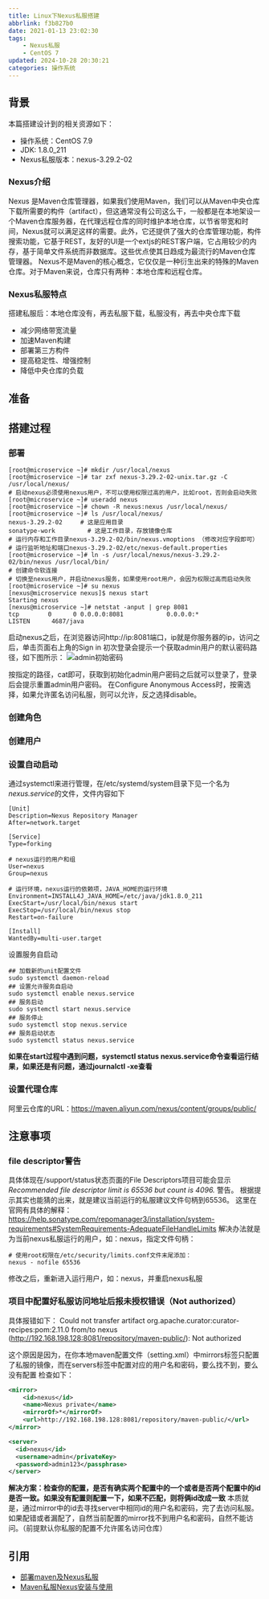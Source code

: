 ```yaml
---
title: Linux下Nexus私服搭建
abbrlink: f3b827b0
date: 2021-01-13 23:02:30
tags:
    - Nexus私服
    - CentOS 7
updated: 2024-10-28 20:30:21
categories: 操作系统
---
```


## 背景
本篇搭建设计到的相关资源如下：
- 操作系统：CentOS 7.9
- JDK: 1.8.0_211
- Nexus私服版本：nexus-3.29.2-02

### Nexus介绍
Nexus 是Maven仓库管理器，如果我们使用Maven，我们可以从Maven中央仓库下载所需要的构件（artifact），但这通常没有公司这么干，一般都是在本地架设一个Maven仓库服务器，在代理远程仓库的同时维护本地仓库，以节省带宽和时间，Nexus就可以满足这样的需要。此外，它还提供了强大的仓库管理功能，构件搜索功能，它基于REST，友好的UI是一个extjs的REST客户端，它占用较少的内存，基于简单文件系统而非数据库。这些优点使其日趋成为最流行的Maven仓库管理器。
Nexus不是Maven的核心概念，它仅仅是一种衍生出来的特殊的Maven仓库。对于Maven来说，仓库只有两种：本地仓库和远程仓库。

### Nexus私服特点
搭建私服后：本地仓库没有，再去私服下载，私服没有，再去中央仓库下载
- 减少网络带宽流量
- 加速Maven构建
- 部署第三方构件
- 提高稳定性、增强控制
- 降低中央仓库的负载

<!-- more -->

## 准备
## 搭建过程
### 部署
```shell
[root@microservice ~]# mkdir /usr/local/nexus
[root@microservice ~]# tar zxf nexus-3.29.2-02-unix.tar.gz -C /usr/local/nexus/
# 启动nexus必须使用nexus用户，不可以使用权限过高的用户，比如root，否则会启动失败
[root@microservice ~]# useradd nexus
[root@microservice ~]# chown -R nexus:nexus /usr/local/nexus/
[root@microservice ~]# ls /usr/local/nexus/
nexus-3.29.2-02     # 这是应用目录
sonatype-work         # 这是工作目录，存放镜像仓库
# 运行内存和工作目录nexus-3.29.2-02/bin/nexus.vmoptions （修改对应字段即可）
# 运行监听地址和端口nexus-3.29.2-02/etc/nexus-default.properties
[root@microservice ~]# ln -s /usr/local/nexus/nexus-3.29.2-02/bin/nexus /usr/local/bin/
# 创建命令软连接
# 切换至nexus用户，并启动nexus服务，如果使用root用户，会因为权限过高而启动失败
[root@microservice ~]# su nexus
[nexus@microservice nexus]$ nexus start 
Starting nexus
[nexus@microservice ~]# netstat -anput | grep 8081
tcp        0      0 0.0.0.0:8081            0.0.0.0:*               LISTEN      4687/java 
```

启动nexus之后，在浏览器访问http://ip:8081端口，ip就是你服务器的ip，访问之后，单击页面右上角的Sign in
初次登录会提示一个获取admin用户的默认密码路径，如下图所示：
![admin初始密码](f3b827b0/03c5869d4ef5c4b3ee329ea106999903.png)

按指定的路径，cat即可，获取到初始化admin用户密码之后就可以登录了，登录后会提示重置admin用户密码。
在Configure Anonymous Access时，按需选择，如果允许匿名访问私服，则可以允许，反之选择disable。

### 创建角色
### 创建用户

### 设置自动启动
通过systemctl来进行管理，在/etc/systemd/system目录下见一个名为*nexus.service*的文件，文件内容如下
```shell
[Unit]
Description=Nexus Repository Manager
After=network.target

[Service]
Type=forking

# nexus运行的用户和组
User=nexus
Group=nexus

# 运行环境，nexus运行的依赖项，JAVA_HOME的运行环境
Environment=INSTALL4J_JAVA_HOME=/etc/java/jdk1.8.0_211
ExecStart=/usr/local/bin/nexus start
ExecStop=/usr/local/bin/nexus stop 
Restart=on-failure

[Install]
WantedBy=multi-user.target
```

设置服务自启动
```shell
## 加载新的unit配置文件
sudo systemctl daemon-reload
## 设置允许服务自启动
sudo systemctl enable nexus.service
## 服务启动
sudo systemctl start nexus.service
## 服务停止
sudo systemctl stop nexus.service
## 服务启动状态
sudo systemctl status nexus.service
```

**如果在start过程中遇到问题，systemctl status nexus.service命令查看运行结果，如果还是有问题，通过journalctl -xe查看**

### 设置代理仓库
阿里云仓库的URL：https://maven.aliyun.com/nexus/content/groups/public/

## 注意事项
###  file descriptor警告
具体体现在/support/status状态页面的File Descriptors项目可能会显示 *Recommended file descriptor limit is 65536 but count is 4096.* 警告。
根据提示其实也能猜的出来，就是建议当前运行的私服建议文件句柄到65536。
这里在官网有具体的解释：https://help.sonatype.com/repomanager3/installation/system-requirements#SystemRequirements-AdequateFileHandleLimits
解决办法就是为当前nexus私服运行的用户，如：nexus，指定文件句柄：
```shell
# 使用root权限在/etc/security/limits.conf文件末尾添加：
nexus - nofile 65536
```

修改之后，重新进入运行用户，如：nexus，并重启nexus私服

### 项目中配置好私服访问地址后报未授权错误（Not authorized）
具体报错如下：
Could not transfer artifact org.apache.curator:curator-recipes:pom:2.11.0 from/to nexus
(http://192.168.198.128:8081/repository/maven-public/): Not authorized

这个原因是因为，在你本地maven配置文件（setting.xml）中mirrors标签只配置了私服的镜像，而在servers标签中配置对应的用户名和密码，要么找不到，要么没有配置
检查如下：
```xml
<mirror>
    <id>nexus</id>
    <name>Nexus private</name>
    <mirrorOf>*</mirrorOf>
    <url>http://192.168.198.128:8081/repository/maven-public/</url>
</mirror>
```

```xml
<server>
  <id>nexus</id>
  <username>admin</privateKey>
  <password>admin123</passphrase>
</server>
```

**解决方案：检查你的配置，是否有确实两个配置中的一个或者是否两个配置中的id是否一致。如果没有配置则配置一下，如果不匹配，则将俩id改成一致**
本质就是，通过mirror中的id去寻找server中相同id的用户名和密码，完了去访问私服。
如果配错或者漏配了，自然当前配置的mirror找不到用户名和密码，自然不能访问。（前提默认你私服的配置不允许匿名访问仓库）



## 引用
- [部署maven及Nexus私服](https://blog.51cto.com/14227204/2492248)
- [Maven私服Nexus安装与使用](https://www.jianshu.com/p/88fbca59b963)


